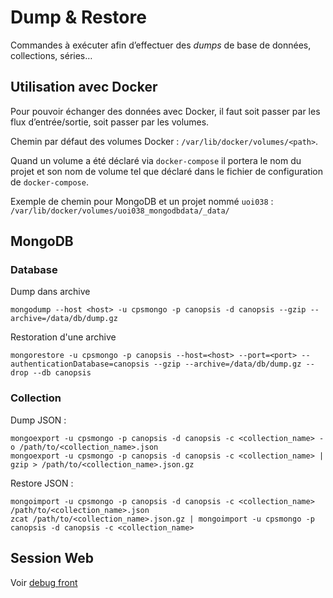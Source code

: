 # Dump & Restore

Commandes à exécuter afin d’effectuer des *dumps* de base de données, collections, séries…

## Utilisation avec Docker

Pour pouvoir échanger des données avec Docker, il faut soit passer par les flux d’entrée/sortie, soit passer par les volumes.

Chemin par défaut des volumes Docker : `/var/lib/docker/volumes/<path>`.

Quand un volume a été déclaré via `docker-compose` il portera le nom du projet et son nom de volume tel que déclaré dans le fichier de configuration de `docker-compose`.

Exemple de chemin pour MongoDB et un projet nommé `uoi038` : `/var/lib/docker/volumes/uoi038_mongodbdata/_data/`

## MongoDB

### Database

Dump dans archive
```
mongodump --host <host> -u cpsmongo -p canopsis -d canopsis --gzip --archive=/data/db/dump.gz
```

Restoration d'une archive
```
mongorestore -u cpsmongo -p canopsis --host=<host> --port=<port> --authenticationDatabase=canopsis --gzip --archive=/data/db/dump.gz --drop --db canopsis
```

### Collection

Dump JSON :

```
mongoexport -u cpsmongo -p canopsis -d canopsis -c <collection_name> -o /path/to/<collection_name>.json
mongoexport -u cpsmongo -p canopsis -d canopsis -c <collection_name> | gzip > /path/to/<collection_name>.json.gz
```

Restore JSON :

```
mongoimport -u cpsmongo -p canopsis -d canopsis -c <collection_name> /path/to/<collection_name>.json
zcat /path/to/<collection_name>.json.gz | mongoimport -u cpsmongo -p canopsis -d canopsis -c <collection_name>
```

## Session Web

Voir [debug front](../guide_developpeur/debug_front.md)
